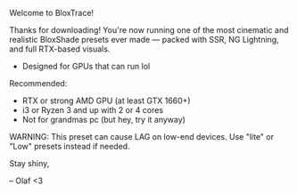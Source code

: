 



 Welcome to BloxTrace!

Thanks for downloading! You're now running one of the most cinematic and realistic BloxShade presets ever made — packed with SSR, NG Lightning, and full RTX-based visuals.

- Designed for GPUs that can run lol

Recommended:
- RTX or strong AMD GPU (at least GTX 1660+)
- i3 or Ryzen 3 and up with 2 or 4 cores
- Not for grandmas pc (but hey, try it anyway)

WARNING:
This preset can cause LAG on low-end devices. Use "lite" or "Low" presets instead if needed.


Stay shiny, 
 
– Olaf <3

